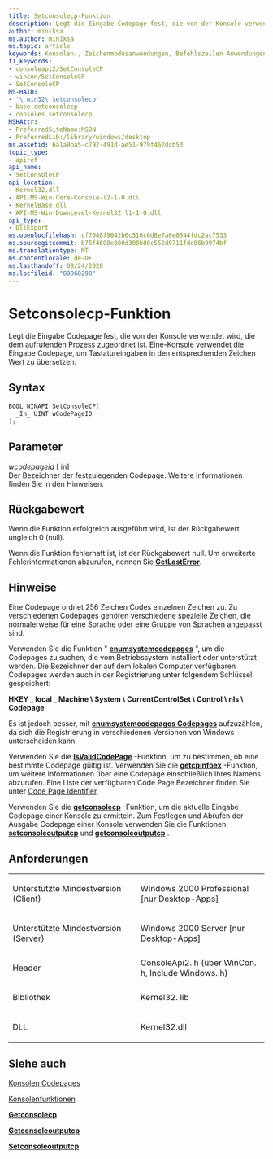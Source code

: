 ```yaml
---
title: Setconsolecp-Funktion
description: Legt die Eingabe Codepage fest, die von der Konsole verwendet wird, die dem aufrufenden Prozess zugeordnet ist.
author: miniksa
ms.author: miniksa
ms.topic: article
keywords: Konsolen-, Zeichenmodusanwendungen, Befehlszeilen Anwendungen, Terminalanwendungen, Konsolen-API
f1_keywords:
- consoleapi2/SetConsoleCP
- wincon/SetConsoleCP
- SetConsoleCP
MS-HAID:
- '\_win32\_setconsolecp'
- base.setconsolecp
- consoles.setconsolecp
MSHAttr:
- PreferredSiteName:MSDN
- PreferredLib:/library/windows/desktop
ms.assetid: 6a1a9ba5-c792-491d-ae51-979f462dcb53
topic_type:
- apiref
api_name:
- SetConsoleCP
api_location:
- Kernel32.dll
- API-MS-Win-Core-Console-l2-1-0.dll
- KernelBase.dll
- API-MS-Win-DownLevel-Kernel32-l1-1-0.dll
api_type:
- DllExport
ms.openlocfilehash: cf7048f9042b6c516c6d8e7a6e0544fdc2ac7533
ms.sourcegitcommit: b75f4688e080d300b80c552d0711fdd86b9974bf
ms.translationtype: MT
ms.contentlocale: de-DE
ms.lasthandoff: 08/24/2020
ms.locfileid: "89060298"
---
```

# <a name="setconsolecp-function"></a>Setconsolecp-Funktion


Legt die Eingabe Codepage fest, die von der Konsole verwendet wird, die dem aufrufenden Prozess zugeordnet ist. Eine-Konsole verwendet die Eingabe Codepage, um Tastatureingaben in den entsprechenden Zeichen Wert zu übersetzen.

<a name="syntax"></a>Syntax
------

```C
BOOL WINAPI SetConsoleCP(
  _In_ UINT wCodePageID
);
```

<a name="parameters"></a>Parameter
----------

*wcodepageid* \[ in\]  
Der Bezeichner der festzulegenden Codepage. Weitere Informationen finden Sie in den Hinweisen.

<a name="return-value"></a>Rückgabewert
------------

Wenn die Funktion erfolgreich ausgeführt wird, ist der Rückgabewert ungleich 0 (null).

Wenn die Funktion fehlerhaft ist, ist der Rückgabewert null. Um erweiterte Fehlerinformationen abzurufen, nennen Sie [**GetLastError**](https://msdn.microsoft.com/library/windows/desktop/ms679360).

<a name="remarks"></a>Hinweise
-------

Eine Codepage ordnet 256 Zeichen Codes einzelnen Zeichen zu. Zu verschiedenen Codepages gehören verschiedene spezielle Zeichen, die normalerweise für eine Sprache oder eine Gruppe von Sprachen angepasst sind.

Verwenden Sie die Funktion " [**enumsystemcodepages**](https://msdn.microsoft.com/library/windows/desktop/dd317825) ", um die Codepages zu suchen, die vom Betriebssystem installiert oder unterstützt werden. Die Bezeichner der auf dem lokalen Computer verfügbaren Codepages werden auch in der Registrierung unter folgendem Schlüssel gespeichert:

**HKEY \_ local \_ Machine \\ System \\ CurrentControlSet \\ Control \\ nls \\ Codepage**

Es ist jedoch besser, mit [**enumsystemcodepages Codepages**](https://msdn.microsoft.com/library/windows/desktop/dd317825) aufzuzählen, da sich die Registrierung in verschiedenen Versionen von Windows unterscheiden kann.

Verwenden Sie die [**IsValidCodePage**](https://msdn.microsoft.com/library/windows/desktop/dd318674) -Funktion, um zu bestimmen, ob eine bestimmte Codepage gültig ist. Verwenden Sie die [**getcpinfoex**](https://msdn.microsoft.com/library/windows/desktop/dd318081) -Funktion, um weitere Informationen über eine Codepage einschließlich Ihres Namens abzurufen. Eine Liste der verfügbaren Code Page Bezeichner finden Sie unter [Code Page Identifier](https://msdn.microsoft.com/library/windows/desktop/dd317756).

Verwenden Sie die [**getconsolecp**](getconsolecp.md) -Funktion, um die aktuelle Eingabe Codepage einer Konsole zu ermitteln. Zum Festlegen und Abrufen der Ausgabe Codepage einer Konsole verwenden Sie die Funktionen [**setconsoleoutputcp**](setconsoleoutputcp.md) und [**getconsoleoutputcp**](getconsoleoutputcp.md) .

<a name="requirements"></a>Anforderungen
------------

<table>
<colgroup>
<col width="50%" />
<col width="50%" />
</colgroup>
<tbody>
<tr class="odd">
<td><p>Unterstützte Mindestversion (Client)</p></td>
<td><p>Windows 2000 Professional [nur Desktop-Apps]</p></td>
</tr>
<tr class="even">
<td><p>Unterstützte Mindestversion (Server)</p></td>
<td><p>Windows 2000 Server [nur Desktop-Apps]</p></td>
</tr>
<tr class="odd">
<td><p>Header</p></td>
<td>ConsoleApi2. h (über WinCon. h, Include Windows. h)</td>
</tr>
<tr class="even">
<td><p>Bibliothek</p></td>
<td>Kernel32. lib</td>
</tr>
<tr class="odd">
<td><p>DLL</p></td>
<td>Kernel32.dll</td>
</tr>
<tr class="even">
</tr>
<tr class="odd">
</tr>
<tr class="even">
</tr>
</tbody>
</table>

## <a name="span-idsee_alsospansee-also"></a><span id="see_also"></span>Siehe auch


[Konsolen Codepages](console-code-pages.md)

[Konsolenfunktionen](console-functions.md)

[**Getconsolecp**](getconsolecp.md)

[**Getconsoleoutputcp**](getconsoleoutputcp.md)

[**Setconsoleoutputcp**](setconsoleoutputcp.md)

 

 




